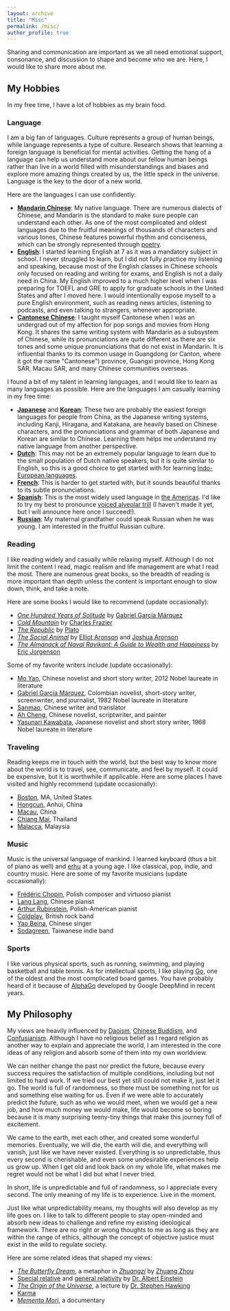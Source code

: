 ```yaml
---
layout: archive
title: "Misc"
permalink: /misc/
author_profile: true
---
```

Sharing and communication are important as we all need emotional support, consonance, and discussion to shape and become who we are. Here, I would like to share more about me.


## My Hobbies ##
In my free time, I have a lot of hobbies as my brain food.  


### Language ###
I am a big fan of languages. Culture represents a group of human beings, while language represents a type of culture. Research shows that learning a foreign language is beneficial for mental activities. Getting the hang of a language can help us understand more about our fellow human beings rather than live in a world filled with misunderstandings and biases and explore more amazing things created by us, the little speck in the universe. Language is the key to the door of a new world. 

Here are the languages I can use confidently:
* [**Mandarin Chinese**](https://www.britannica.com/topic/Mandarin-language): My native language. There are numerous dialects of Chinese, and Mandarin is the standard to make sure people can understand each other. As one of the most complicated and oldest languages due to the fruitful meanings of thousands of characters and various tones, Chinese features powerful rhythm and conciseness, which can be strongly represented through [poetry](https://en.wikipedia.org/wiki/Chinese_poetry).
* [**English**](https://en.wikipedia.org/wiki/English_language): I started learning English at 7 as it was a mandatory subject in school. I never struggled to learn, but I did not fully practice my listening and speaking, because most of the English classes in Chinese schools only focused on reading and writing for exams, and English is not a daily need in China. My English improved to a much higher level when I was preparing for TOEFL and GRE to apply for graduate schools in the United States and after I moved here. I would intentionally expose myself to a pure English environment, such as reading news articles, listening to podcasts, and even talking to strangers, whenever appropriate.
* [**Cantonese Chinese**](https://www.britannica.com/topic/Cantonese-language): I taught myself Cantonese when I was an undergrad out of my affection for pop songs and movies from Hong Kong. It shares the same writing system with Mandarin as a subsystem of Chinese, while its pronunciations are quite different as there are six tones and some unique pronunciations that do not exist in Mandarin. It is influential thanks to its common usage in Guangdong (or Canton, where it got the name "Cantonese") province, Guangxi province, Hong Kong SAR, Macau SAR, and many Chinese communities overseas. 

I found a bit of my talent in learning languages, and I would like to learn as many languages as possible. Here are the languages I am casually learning in my free time:
* [**Japanese**](https://en.wikipedia.org/wiki/Japanese_language) and [**Korean**](https://en.wikipedia.org/wiki/Korean_language): These two are probably the easiest foreign languages for people from China, as the Japanese writing systems, including Kanji, Hiragana, and Katakana, are heavily based on Chinese characters, and the pronunciations and grammar of both Japanese and Korean are similar to Chinese. Learning them helps me understand my native language from another perspective.
* [**Dutch**](https://simple.wikipedia.org/wiki/Dutch_language): This may not be an extremely popular language to learn due to the small population of Dutch native speakers, but it is quite similar to English, so this is a good choice to get started with for learning [Indo-European languages](https://en.wikipedia.org/wiki/Indo-European_languages). 
* [**French**](https://simple.wikipedia.org/wiki/French_language): This is harder to get started with, but it sounds beautiful thanks to its subtle pronunciations. 
* [**Spanish**](https://simple.wikipedia.org/wiki/Spanish_language): This is the most widely used language in [the Americas](https://simple.wikipedia.org/wiki/Americas). I'd like to try my best to pronounce [voiced alveolar trill](https://simple.wikipedia.org/wiki/Voiced_alveolar_trill) (I haven't made it yet, but I will announce here once I succeed!).
* [**Russian**](https://simple.wikipedia.org/wiki/Russian_language): My maternal grandfather could speak Russian when he was young. I am interested in the fruitful Russian culture. 


### Reading ###
I like reading widely and casually while relaxing myself. Although I do not limit the content I read, magic realism and life management are what I read the most. There are numerous great books, so the breadth of reading is more important than depth unless the content is important enough to slow down, think, and take a note. 

Here are some books I would like to recommend (update occasionally):
* [_One Hundred Years of Solitude_](https://www.britannica.com/topic/One-Hundred-Years-of-Solitude) by [Gabriel García Márquez](https://www.nobelprize.org/prizes/literature/1982/marquez/biographical/)
* [_Cold Mountain_](https://en.wikipedia.org/wiki/Cold_Mountain_(novel)) by [Charles Frazier](https://en.wikipedia.org/wiki/Charles_Frazier)
* [_The Republic_](https://www.britannica.com/topic/The-Republic) by [Plato](https://plato.stanford.edu/entries/plato/)
* [_The Social Animal_](https://www.goodreads.com/en/book/show/203968) by [Elliot Aronson](https://aronson.socialpsychology.org/) and [Joshua Aronson](https://steinhardt.nyu.edu/people/joshua-aronson)
* [_The Almanack of Naval Ravikant: A Guide to Wealth and Happiness_](https://www.navalmanack.com/) by [Eric Jorgenson](https://www.goodreads.com/author/show/4029970.Eric_Jorgenson)

Some of my favorite writers include (update occasionally):
* [Mo Yan](https://www.nobelprize.org/prizes/literature/2012/yan/facts/), Chinese novelist and short story writer, 2012 Nobel laureate in literature
* [Gabriel García Márquez](https://www.nobelprize.org/prizes/literature/1982/marquez/biographical/), Colombian novelist, short-story writer, screenwriter, and journalist, 1982 Nobel laureate in literature
* [Sanmao]([https://en.wikipedia.org/wiki/Sanmao_(writer)](https://www.chopsueyclub.com/blogs/blog/san-mao)), Chinese writer and translator
* [Ah Cheng](https://www.ndbooks.com/author/ah-cheng/), Chinese novelist, scriptwriter, and painter
* [Yasunari Kawabata](https://www.nobelprize.org/prizes/literature/1968/kawabata/biographical/), Japanese novelist and short story writer, 1968 Nobel laureate in literature


### Traveling ###
Reading keeps me in touch with the world, but the best way to know more about the world is to travel, see, communicate, and feel by myself. It could be expensive, but it is worthwhile if applicable. 
Here are some places I have visited and highly recommend (update occasionally):
* [Boston](https://www.meetboston.com/), MA, United States
* [Hongcun](https://whc.unesco.org/en/list/1002/), Anhui, China
* [Macau](https://www.macaotourism.gov.mo/en/), China
* [Chiang Mai](https://en.wikipedia.org/wiki/Chiang_Mai), Thailand
* [Malacca](https://www.melaka-tourism.com/), Malaysia


### Music ###
Music is the universal language of mankind. I learned keyboard (thus a bit of piano as well) and [erhu](https://en.wikipedia.org/wiki/Erhu) at a young age. I like classical, pop, indie, and country music. Here are some of my favorite musicians (update occasionally):
* [Frédéric Chopin](https://www.youtube.com/@chopininstitute), Polish composer and virtuoso pianist
* [Lang Lang](https://www.youtube.com/watch?v=j0tK9F_6g2w), Chinese pianist
* [Arthur Rubinstein](https://www.youtube.com/watch?v=ttLRonyyMak), Polish-American pianist
* [Coldplay](https://www.youtube.com/watch?v=j82L3pLjb_0), British rock band
* [Yao Beina](https://www.youtube.com/watch?v=h8MjP2t1zXw), Chinese singer
* [Sodagreen](https://www.youtube.com/watch?v=cuEja-aL1Uk), Taiwanese indie band



### Sports ###
I like various physical sports, such as running, swimming, and playing basketball and table tennis. As for intellectual sports, I like playing [Go](https://www.britannica.com/topic/go-game), one of the oldest and the most complicated board games. You have probably heard of it because of [AlphaGo](https://www.deepmind.com/research/highlighted-research/alphago) developed by Google DeepMind in recent years.  



## My Philosophy ##
My views are heavily influenced by [Daoism](https://plato.stanford.edu/entries/daoism/), [Chinese Buddism](https://www.pewresearch.org/short-reads/2023/09/21/6-facts-about-buddhism-in-china/), and [Confusianism](https://www.britannica.com/topic/Confucianism). Although I have no religious belief as I regard religion as another way to explain and appreciate the world, I am interested in the core ideas of any religion and absorb some of them into my own worldview.

We can neither change the past nor predict the future, because every success requires the satisfaction of multiple conditions, including but not limited to hard work. If we tried our best yet still could not make it, just let it go. The world is full of randomness, so there must be something not for us and something else waiting for us. Even if we were able to accurately predict the future, such as who we would meet, when we would get a new job, and how much money we would make, life would become so boring because it is many surprising teeny-tiny things that make this journey full of excitement. 

We came to the earth, met each other, and created some wonderful memories. Eventually, we will die, the earth will die, and everything will vanish, just like we have never existed. Everything is so unpredictable, thus every second is cherishable, and even some undesirable experiences help us grow up. When I get old and look back on my whole life, what makes me regret would not be what I did but what I never tried. 

In short, life is unpredictable and full of randomness, so I appreciate every second. The only meaning of my life is to experience. Live in the moment.

Just like what unpredictability means, my thoughts will also develop as my life goes on. I like to talk to different people to stay open-minded and absorb new ideas to challenge and refine my existing ideological framework. There are no right or wrong thoughts to me as long as they are within the range of ethics, although the concept of objective justice must exist in the wild to regulate society. 

Here are some related ideas that shaped my views:
* [_The Butterfly Dream_](https://en.wikipedia.org/wiki/Zhuangzi_(book)#%22The_Butterfly_Dream%22), a metaphor in [_Zhuangzi_](https://en.wikipedia.org/wiki/Zhuangzi_(book)) by [Zhuang Zhou](https://www.britannica.com/biography/Zhuangzi)
* [Special relative](https://en.wikipedia.org/wiki/Special_relativity) and [general relativity](https://en.wikipedia.org/wiki/General_relativity) by [Dr. Albert Einstein](https://www.nobelprize.org/prizes/physics/1921/einstein/biographical/)
* [_The Origin of the Universe_](https://www.hawking.org.uk/in-words/lectures/the-origin-of-the-universe), a lecture by [Dr. Stephen Hawking](https://www.hawking.org.uk/biography)
* [Karma](https://en.wikipedia.org/wiki/Karma)
* [_Memento Mori_](https://www.imdb.com/title/tt6181962/), a documentary
